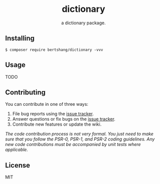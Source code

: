 <h1 align="center"> dictionary </h1>

<p align="center"> a dictionary package.</p>


## Installing

```shell
$ composer require bertshang/dictionary -vvv
```

## Usage

TODO

## Contributing

You can contribute in one of three ways:

1. File bug reports using the [issue tracker](https://github.com/bertshang/dictionary/issues).
2. Answer questions or fix bugs on the [issue tracker](https://github.com/bertshang/dictionary/issues).
3. Contribute new features or update the wiki.

_The code contribution process is not very formal. You just need to make sure that you follow the PSR-0, PSR-1, and PSR-2 coding guidelines. Any new code contributions must be accompanied by unit tests where applicable._

## License

MIT

